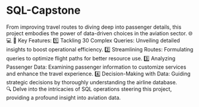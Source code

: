 # SQL-Capstone
From improving travel routes to diving deep into passenger details, this project embodies the power of data-driven choices in the aviation sector. 🌐💻  🧩 Key Features:
1️⃣ Tackling 30 Complex Queries: Unveiling detailed insights to boost operational efficiency. 
2️⃣ Streamlining Routes: Formulating queries to optimize flight paths for better resource use.
3️⃣ Analyzing Passenger Data: Examining passenger information to customize services and enhance the travel experience. 
4️⃣ Decision-Making with Data: Guiding strategic decisions by thoroughly understanding the airline database.  
🔍 Delve into the intricacies of SQL operations steering this project, providing a profound insight into aviation data.
